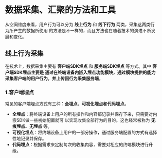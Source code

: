 数据采集、汇聚的方法和工具
===================================================================================
从空间维度来看，用户行为可以分为 **线上行为** 和 **线下行为** 两类，采集这两类行为所产生的数据所使用
的方法是不一样的，而且方法也在随着技术的演进不断发展和变化。

## 线上行为采集
在技术上，数据采集主要有 **客户端SDK埋点** 和 **服务端SDK埋点** 等方式。其中 **客户端SDK埋点主要是
通过在终端设备内嵌入埋点功能模块，通过模块提供的能力采集客户端的用户行为，并上传回行为采集服务端**。

### 1.客户端埋点
常见的客户端埋点方式有三种：**全埋点、可视化埋点和代码埋点**。
+ **全埋点**：将终端设备上用户的所有操作和内容都记录并保存下来，只需要对内嵌SDK做一些初始配置就可
以实现收集全部行为的目的。这也经常被称为 **无痕埋点、无埋点** 等。
+ **可视化埋点**：将终端设备上用户的一部分操作，通过服务端配置的方式有选择性地记录并保存。
+ **代码埋点**：根据需求来定制每次的收集内容，需要对相应的终端模块进行升级。



